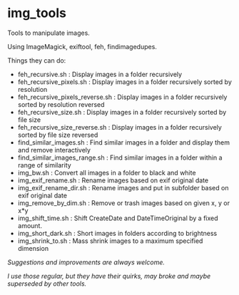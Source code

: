 
# img_tools


Tools to manipulate images.

Using ImageMagick, exiftool, feh, findimagedupes.

Things they can do:
- feh_recursive.sh                 :     Display images in a folder recursively
- feh_recursive_pixels.sh          :     Display images in a folder recursively sorted by resolution
- feh_recursive_pixels_reverse.sh  :     Display images in a folder recursively sorted by resolution reversed
- feh_recursive_size.sh            :     Display images in a folder recursively sorted by file size
- feh_recursive_size_reverse.sh    :     Display images in a folder recursively sorted by file size reversed
- find_similar_images.sh           :     Find similar images in a folder and display them and remove interactively
- find_similar_images_range.sh     :     Find similar images in a folder within a range of similarity
- img_bw.sh                        :     Convert all images in a folder to black and white
- img_exif_rename.sh               :     Rename images based on exif original date 
- img_exif_rename_dir.sh           :     Rename images and put in subfolder based on exif original date
- img_remove_by_dim.sh             :     Remove or trash images based on given x, y or x*y
- img_shift_time.sh                :     Shift CreateDate and DateTimeOriginal by a fixed amount.
- img_short_dark.sh                :     Short images in folders according to brightness
- img_shrink_to.sh                 :     Mass shrink images to a maximum specified dimension


*Suggestions and improvements are always welcome.*

*I use those regular, but they have their quirks, may broke and maybe superseded by other tools.*
